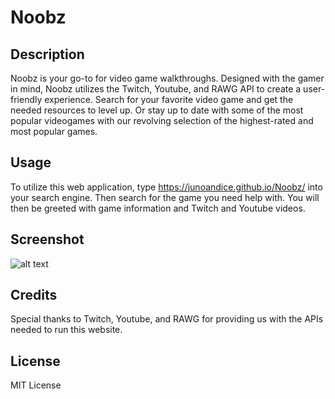 # Noobz

## Description
Noobz is your go-to for video game walkthroughs. Designed with the gamer in mind, Noobz utilizes the Twitch, Youtube, and RAWG API to create a user-friendly experience. Search for your favorite video game and get the needed resources to level up. Or stay up to date with some of the most popular videogames with our revolving selection of the highest-rated and most popular games.
## Usage
To utilize this web application, type https://junoandice.github.io/Noobz/ into your search engine. Then search for the game you need help with. You will then be greeted with game information and Twitch and Youtube videos.

## Screenshot
![alt text](./assets/photos/screencapture-127-0-0-1-5501-index-html-2023-07-19-07_41_43.png)
## Credits
Special thanks to Twitch, Youtube, and RAWG for providing us with the APIs needed to run this website.

## License
MIT License